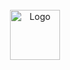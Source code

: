 <br />
<div align="center">
  <a href="https://github.com/NotPaavan/primefactoryV2">
    <img src="images/logo.png" alt="Logo" width="80" height="80">
  </a>
